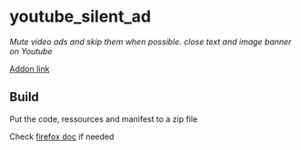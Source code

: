 # youtube_silent_ad

*Mute video ads and skip them when possible. close text and image banner on Youtube*

[Addon link](https://addons.mozilla.org/fr/firefox/addon/youtube-silent-ad/)

## Build

Put the code, ressources and manifest to a zip file

Check [firefox doc](https://extensionworkshop.com/documentation/publish/package-your-extension/) if needed
